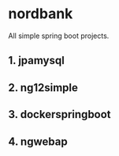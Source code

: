 # nordbank
All simple spring boot projects.

## 1. jpamysql

## 2. ng12simple

## 3. dockerspringboot

## 4. ngwebap
